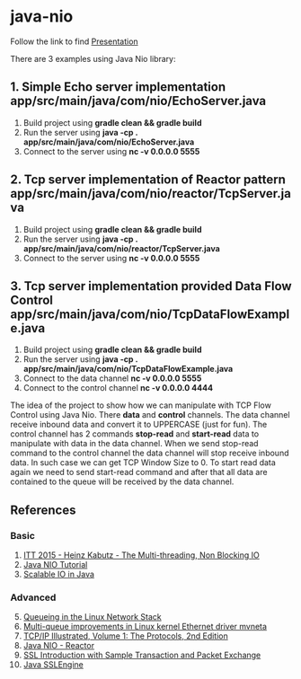 # java-nio

Follow the link to find [Presentation](https://www.youtube.com/watch?v=Qm9hhPFelvg&ab_channel=IntelliasInside "Presentation")

There are 3 examples using Java Nio library:

## 1. Simple Echo server implementation app/src/main/java/com/nio/EchoServer.java
  1. Build project using **gradle clean && gradle build**
  2. Run the server using **java -cp . app/src/main/java/com/nio/EchoServer.java**
  3. Connect to the server using **nc -v 0.0.0.0 5555**

## 2. Tcp server implementation of Reactor pattern app/src/main/java/com/nio/reactor/TcpServer.java
  1. Build project using **gradle clean && gradle build**
  2. Run the server using **java -cp . app/src/main/java/com/nio/reactor/TcpServer.java**
  3. Connect to the server using **nc -v 0.0.0.0 5555**
  
## 3. Tcp server implementation provided Data Flow Control app/src/main/java/com/nio/TcpDataFlowExample.java
  1. Build project using **gradle clean && gradle build**
  2. Run the server using **java -cp . app/src/main/java/com/nio/TcpDataFlowExample.java**
  3. Connect to the data channel **nc -v 0.0.0.0 5555**
  4. Connect to the control channel **nc -v 0.0.0.0 4444**
  
  The idea of the project to show how we can manipulate with TCP Flow Control using Java Nio. 
  There **data** and **control** channels. The data channel receive inbound data and convert it to UPPERCASE (just for fun). The control channel has 2 commands **stop-read** and **start-read** data to manipulate with data in the data channel.
  When we send stop-read command to the control channel the data channel will stop receive inbound data. In such case we can get TCP Window Size to 0. To start read data again we need to send start-read command and after that all data are contained to the queue will be received by the data channel.
  
## References
### Basic
1. [ITT 2015 - Heinz Kabutz - The Multi-threading, Non Blocking IO](https://www.youtube.com/watch?v=uKc0Gx_lPsg&ab_channel=IstanbulTechTalks "ITT 2015 - Heinz Kabutz - The Multi-threading, Non Blocking IO")
2. [Java NIO Tutorial](https://jenkov.com/tutorials/java-nio/index.html "Java NIO Tutorial")
3. [Scalable IO in Java](https://gee.cs.oswego.edu/dl/cpjslides/nio.pdf "Scalable IO in Java")
### Advanced
5. [Queueing in the Linux Network Stack](https://www.linuxjournal.com/content/queueing-linux-network-stack "Queueing in the Linux Network Stack")
6. [Multi-queue improvements in Linux kernel Ethernet driver mvneta](https://bootlin.com/blog/multi-queue-improvements-in-linux-kernel-ethernet-mvneta/ "Multi-queue improvements in Linux kernel Ethernet driver mvneta")
7. [TCP/IP Illustrated, Volume 1: The Protocols, 2nd Edition](https://www.oreilly.com/library/view/tcpip-illustrated-volume/9780132808200 "TCP/IP Illustrated, Volume 1: The Protocols, 2nd Edition")
8. [Java NIO - Reactor](https://github.com/kasun04/nio-reactor "Java NIO - Reactor")
9. [SSL Introduction with Sample Transaction and Packet Exchange](https://www.cisco.com/c/en/us/support/docs/security-vpn/secure-socket-layer-ssl/116181-technote-product-00.html "SSL Introduction with Sample Transaction and Packet Exchange")
10. [Java SSLEngine](https://docs.oracle.com/javase/8/docs/technotes/guides/security/jsse/samples/sslengine/SSLEngineSimpleDemo.java "Java SSLEngine")
